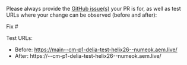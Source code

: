Please always provide the [GitHub issue(s)](../issues) your PR is for, as well as test URLs where your change can be observed (before and after):

Fix #<gh-issue-id>

Test URLs:
- Before: https://main--cm-p1-delia-test-helix26--numeok.aem.live/
- After: https://<branch>--cm-p1-delia-test-helix26--numeok.aem.live/

